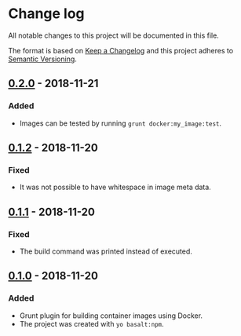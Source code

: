 # Change log
All notable changes to this project will be documented in this file.

The format is based on [Keep a Changelog](http://keepachangelog.com/)
and this project adheres to [Semantic Versioning](http://semver.org/).

## [0.2.0] - 2018-11-21
### Added
- Images can be tested by running `grunt docker:my_image:test`.

## [0.1.2] - 2018-11-20
### Fixed
- It was not possible to have whitespace in image meta data.

## [0.1.1] - 2018-11-20
### Fixed
- The build command was printed instead of executed.

## [0.1.0] - 2018-11-20
### Added
- Grunt plugin for building container images using Docker.
- The project was created with `yo basalt:npm`.

[0.2.0]: https://gitlab.com/basalt/grunt-docker-images/compare/0.1.2...0.2.0
[0.1.2]: https://gitlab.com/basalt/grunt-docker-images/compare/0.1.1...0.1.2
[0.1.1]: https://gitlab.com/basalt/grunt-docker-images/compare/0.1.0...0.1.1
[0.1.0]: https://gitlab.com/basalt/grunt-docker-images/compare/8954f10...0.1.0
